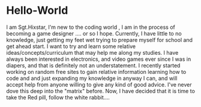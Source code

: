 # Hello-World
I am Sgt.Hixstar,
I'm new to the coding world , I am in the process of becoming a game designer .... or so I hope. Currently, I have little to no knowledge, just getting my feet wet trying to prepare myself for school and get ahead start. I want to try and learn some relative ideas/concepts/curriculum that may help me along my studies. I have always been interested in electronics, and video games ever since I was in diapers, and that is definitely not an understatement. I recently started working on random free sites to gain relative information learning how to code and and just expanding my knowledge in anyway I can, and will accept help from anyone willing to give any kind of good advice. I've never dove this deep into the "matrix" before. Now, I have decided that it is time to take the Red pill, follow the white rabbit.... 
